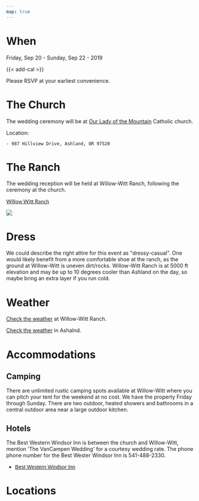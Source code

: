 ```yaml
---
map: true
---
```


# When

Friday, Sep 20 - Sunday, Sep 22 - 2019

{{< add-cal >}} 

Please RSVP at your earliest convenience. 

# The Church

The wedding ceremony will be at [Our Lady of the Mountain](https://ourladymt.org/) Catholic church.

Location:

    - 987 Hillview Drive, Ashland, OR 97520


# The Ranch 

The wedding reception will be held at Willow-Witt Ranch, following the ceremony at the church. 

<a href="https://willowwittranch.com/" target="_blank" style="font-family: 'Lato'">Willow Witt Ranch</a>

![](/img/WillowWitt.png#venue)

# Dress 

We could describe the right attire for this event as "dressy-casual". One would likely benefit from a more comfortable shoe at the ranch, as the ground at Willow-Witt is uneven dirt/rocks. Willow-Witt Ranch is at 5000 ft elevation and may be up to 10 degrees cooler than Ashland on the day, so maybe bring an extra layer if you run cold.


# Weather 

[Check the weather](https://www.google.com/search?q=willow+witt+weather&oq=willow+witt+weather&aqs=chrome..69i57j33.2829j0j7&sourceid=chrome&ie=UTF-8) at Willow-Witt Ranch.

[Check the weather](https://www.google.com/search?safe=off&ei=rCX7XLqdCqqB0wKq74Zo&q=ashland+weather&oq=ashland+weather&gs_l=psy-ab.3..0i71l8.0.0..11532...0.0..0.0.0.......0......gws-wiz.giVUzuEls_o) in Ashalnd.

# Accommodations

## Camping

There are unlimited rustic camping spots available at Willow-Witt where you can pitch your tent for the weekend at no cost. We have the property Friday through Sunday. There are two outdoor, heated showers and bathrooms in a central outdoor area near a large outdoor kitchen.

## Hotels 

The Best Western Windsor Inn is between the church and Willow-Witt, mention 'The VanCampen Wedding' for a courtesy wedding rate. The phone phone number for the Best Wester Windsor Inn is 541-488-2330.

<ul>
<li>
<a href="https://www.bestwestern.com/en_US/book/hotels-in-ashland/best-western-windsor-inn/propertyCode.38149.html" target="_blank" style="font-family: 'Josefin Sans', sans-serif;">Best Western Windsor Inn</a>
</li>
</ul>

# Locations
